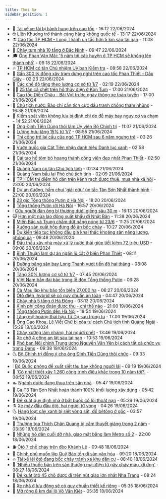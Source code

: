 ```yaml
---
title: Thời Sự
sidebar_position: 1
---
```


<!-- vnexpress-thoi-su:START -->
- 🦒 [Tài xế xe tải bị hành hung trên cao tốc](https://vnexpress.net/tai-xe-xe-tai-bi-hanh-hung-tren-cao-toc-4761454.html) - 16:12 22/06/2024
- 🤓 [Liên Khương trở thành cảng hàng không quốc tế](https://vnexpress.net/lien-khuong-tro-thanh-cang-hang-khong-quoc-te-4761450.html) - 13:17 22/06/2024
- ⚗️ [Cao tốc TP HCM - Long Thành ùn tắc hơn 5 km sau tai nạn](https://vnexpress.net/cao-toc-tp-hcm-long-thanh-un-tac-hon-5-km-sau-tai-nan-4761434.html) - 11:08 22/06/2024
- 🌊 [Cháy tum nhà 10 tầng ở Bắc Ninh](https://vnexpress.net/chay-tum-nha-10-tang-o-bac-ninh-4761410.html) - 09:47 22/06/2024
- 🎓 [Ông Phan Văn Mãi: &#39;5 năm tới các huyện ở TP HCM sẽ không lên thành phố&#39;](https://vnexpress.net/ong-phan-van-mai-5-nam-toi-cac-huyen-o-tp-hcm-se-khong-len-thanh-pho-4761393.html) - 09:18 22/06/2024
- 🔥 [TP HCM có tân Chủ nhiệm Uỷ ban Kiểm tra](https://vnexpress.net/tp-hcm-co-tan-chu-nhiem-uy-ban-kiem-tra-4761404.html) - 08:58 22/06/2024
- 🦏 [Gần 300 tỷ đồng xây trạm dừng nghỉ trên cao tốc Phan Thiết - Dầu Giây](https://vnexpress.net/gan-300-ty-dong-xay-tram-dung-nghi-tren-cao-toc-phan-thiet-dau-giay-4761241.html) - 02:23 22/06/2024
- 👺 [Các chế độ tăng theo lương cơ sở từ 1/7](https://vnexpress.net/cac-che-do-tang-theo-luong-co-so-tu-1-7-4761073.html) - 02:19 22/06/2024
- 🧑‍🏫 [25 tấn cá chết trên hồ thủy điện ở Kon Tum](https://vnexpress.net/25-tan-ca-chet-tren-ho-thuy-dien-o-kon-tum-4761157.html) - 17:00 21/06/2024
- 🚦 [Cao tốc Diễn Châu - Bãi Vọt trước ngày thông xe toàn tuyến](https://vnexpress.net/cao-toc-dien-chau-bai-vot-truoc-ngay-thong-xe-toan-tuyen-4760705.html) - 17:00 21/06/2024
- 🎉 [Chủ tịch nước: Báo chí cần tích cực đấu tranh chống tham nhũng](https://vnexpress.net/chu-tich-nuoc-bao-chi-can-tich-cuc-dau-tranh-chong-tham-nhung-4761184.html) - 16:38 21/06/2024
- 🦒 [Kiểm soát viên không lưu bị đình chỉ do để máy bay nguy cơ va chạm](https://vnexpress.net/kiem-soat-vien-khong-luu-bi-dinh-chi-do-de-may-bay-nguy-co-va-cham-4761177.html) - 14:52 21/06/2024
- 🤗 [Ông Đinh Tiến Dũng thôi làm Ủy viên Bộ Chính trị](https://vnexpress.net/ong-dinh-tien-dung-thoi-lam-uy-vien-bo-chinh-tri-4761155.html) - 11:07 21/06/2024
- 💼 [Lương hưu tăng 15% từ 1/7](https://vnexpress.net/luong-huu-tang-15-tu-1-7-4761078.html) - 08:55 21/06/2024
- 🤩 [Thi công trở lại cầu cửa ngõ TP HCM sau 6 năm ngưng trệ](https://vnexpress.net/thi-cong-tro-lai-cau-cua-ngo-tp-hcm-sau-6-nam-ngung-tre-4760945.html) - 03:26 21/06/2024
- 🤡 [Vườn quốc gia Cát Tiên nhận danh hiệu Danh lục xanh](https://vnexpress.net/vuon-quoc-gia-cat-tien-nhan-danh-hieu-danh-luc-xanh-4760898.html) - 02:58 21/06/2024
- 💯 [Cải tạo hồ tôm bỏ hoang thành công viên đẹp nhất Phan Thiết](https://vnexpress.net/cai-tao-ho-tom-bo-hoang-thanh-cong-vien-dep-nhat-phan-thiet-4760824.html) - 02:50 21/06/2024
- 👺 [Quảng Nam có tân Chủ tịch tỉnh](https://vnexpress.net/quang-nam-co-tan-chu-tich-tinh-4760896.html) - 02:34 21/06/2024
- 🌮 [Quảng Nam bầu lại Phó chủ tịch tỉnh](https://vnexpress.net/quang-nam-bau-lai-pho-chu-tich-tinh-4760893.html) - 02:09 21/06/2024
- 🥸 [TP HCM thí điểm hộ dân trên kênh rạch được thuê, mua nhà xã hội](https://vnexpress.net/tp-hcm-thi-diem-ho-dan-tren-kenh-rach-duoc-thue-mua-nha-xa-hoi-4760651.html) - 23:00 20/06/2024
- 🐻 [Dự án đường, hầm chui &#39;giải cứu&#39; ùn tắc Tân Sơn Nhất thành hình](https://vnexpress.net/du-an-duong-ham-chui-giai-cuu-un-tac-tan-son-nhat-thanh-hinh-4760773.html) - 22:00 20/06/2024
- 👀 [23 giờ Tổng thống Putin ở Hà Nội](https://vnexpress.net/23-gio-tong-thong-putin-o-ha-noi-4760778.html) - 18:20 20/06/2024
- 🤔 [Tổng thống Putin rời Hà Nội](https://vnexpress.net/tong-thong-putin-roi-ha-noi-4760759.html) - 16:57 20/06/2024
- 🕯 [Cứu người đàn ông bị thương dưới giếng sâu 30 m](https://vnexpress.net/dao-gieng-tai-nan-khi-dao-gieng-gieng-dao-4760821.html) - 16:13 20/06/2024
- 😺 [Hơn một nửa lao động xuất khẩu đi Nhật Bản](https://vnexpress.net/hon-mot-nua-lao-dong-xuat-khau-di-nhat-ban-4760757.html) - 11:38 20/06/2024
- 🦆 [Miền Bắc và Trung chấm dứt nắng nóng từ 23/6](https://vnexpress.net/mien-bac-va-trung-cham-dut-nang-nong-tu-23-6-4760736.html) - 11:25 20/06/2024
- 🧰 [Xưởng sản xuất hộp đựng đồ ăn bốc cháy](https://vnexpress.net/xuong-san-xuat-hop-dung-do-an-boc-chay-4760732.html) - 10:27 20/06/2024
- 🦍 [Dự kiến tiếp tục không đấu giá khai thác khoáng sản năng lượng, phóng xạ](https://vnexpress.net/du-kien-tiep-tuc-khong-dau-gia-khai-thac-khoang-san-nang-luong-phong-xa-4760646.html) - 09:48 20/06/2024
- 🧰 [Đấu thầu xây nhà máy xử lý nước thải giúp tiết kiệm 72 triệu USD](https://vnexpress.net/dau-thau-xay-nha-may-xu-ly-nuoc-thai-giup-tiet-kiem-72-trieu-usd-4760659.html) - 09:08 20/06/2024
- 💃 [Bình Thuận làm dự án ngăn lũ cát ở biển Phan Thiết](https://vnexpress.net/binh-thuan-lam-du-an-ngan-lu-cat-o-bien-phan-thiet-4760593.html) - 08:11 20/06/2024
- 🧰 [Đường băng sân bay Long Thành vượt tiến độ hai tháng](https://vnexpress.net/duong-bang-san-bay-long-thanh-vuot-tien-do-hai-thang-4760606.html) - 08:08 20/06/2024
- 🚀 [Tăng 30% lương cơ sở từ 1/7](https://vnexpress.net/tang-30-luong-co-so-tu-1-7-4760493.html) - 07:45 20/06/2024
- 🎊 [Việt Nam bắn đại bác trong lễ đón Tổng thống Putin](https://vnexpress.net/viet-nam-ban-dai-bac-trong-le-don-tong-thong-putin-4760589.html) - 06:28 20/06/2024
- 🤭 [Cà Mau lập khu bảo tồn biển 27.000 ha](https://vnexpress.net/ca-mau-lap-khu-bao-ton-bien-27-000-ha-4760584.html) - 06:27 20/06/2024
- 🤗 [Ôtô điện, hybrid sẽ có quy chuẩn an toàn](https://vnexpress.net/oto-dien-hybrid-se-co-quy-chuan-an-toan-4759986.html) - 04:47 20/06/2024
- 🌈 [Cháy nhà 5 tầng ở Hà Đông](https://vnexpress.net/chay-nha-5-tang-o-ha-dong-4760476.html) - 03:13 20/06/2024
- 🦣 [Kinh phí công đoàn được thu - chi thế nào](https://vnexpress.net/kinh-phi-cong-doan-duoc-thu-chi-the-nao-4756669.html) - 21:00 19/06/2024
- 🎡 [Tổng thống Putin đến Hà Nội](https://vnexpress.net/tong-thong-putin-den-ha-noi-4760241.html) - 18:54 19/06/2024
- 🦏 [Lăng mộ hoàng thái hậu Từ Dụ sau trùng tu](https://vnexpress.net/lang-mo-hoang-thai-hau-tu-du-sau-trung-tu-4759676.html) - 17:00 19/06/2024
- 🎊 [Ông Cao Khoa, Lê Viết Chữ bị xóa tư cách Chủ tịch tỉnh Quảng Ngãi](https://vnexpress.net/ong-cao-khoa-le-viet-chu-bi-xoa-tu-cach-chu-tich-tinh-quang-ngai-4760343.html) - 15:29 19/06/2024
- 🫶 [Cháy xưởng làm nhang, hai người chết](https://vnexpress.net/chay-xuong-lam-nhang-hai-nguoi-chet-4760329.html) - 13:46 19/06/2024
- 🤔 [Xe chở 4 công an lật sau tai nạn](https://vnexpress.net/xe-cho-4-cong-an-lat-sau-tai-nan-4760278.html) - 10:53 19/06/2024
- 🤠 [Phó ban Nội chính Trung ương Nguyễn Văn Yên bị cách tất cả chức vụ trong Đảng](https://vnexpress.net/pho-ban-noi-chinh-trung-uong-nguyen-van-yen-bi-cach-tat-ca-chuc-vu-trong-dang-4760175.html) - 09:38 19/06/2024
- 🌜 [Bộ Chính trị đồng ý cho ông Đinh Tiến Dũng thôi chức](https://vnexpress.net/bo-chinh-tri-dong-y-cho-ong-dinh-tien-dung-thoi-chuc-4760043.html) - 09:33 19/06/2024
- 🕯 [Bộ Quốc phòng đề xuất siết tàu bay không người lái](https://vnexpress.net/bo-quoc-phong-de-xuat-siet-tau-bay-khong-nguoi-lai-4760203.html) - 09:19 19/06/2024
- 🤔 [&#39;Có nhất thiết xây 1.260 công trình điêu khắc trong 10 năm tới?&#39;](https://vnexpress.net/co-nhat-thiet-xay-1-260-cong-trinh-dieu-khac-trong-10-nam-toi-4760082.html) - 08:52 19/06/2024
- 🏊 [Ngành dược đang thua trên sân nhà](https://vnexpress.net/nganh-duoc-dang-thua-tren-san-nha-4760064.html) - 05:47 19/06/2024
- 🌮 [Ga T3 Tân Sơn Nhất hoàn thành 100% khối lượng xây dựng](https://vnexpress.net/ga-t3-tan-son-nhat-hoan-thanh-100-khoi-luong-xay-dung-4760140.html) - 05:42 19/06/2024
- 🫣 [Đề xuất quy định nhà ở bắt buộc có lối thoát nạn](https://vnexpress.net/de-xuat-quy-dinh-nha-o-bat-buoc-co-loi-thoat-nan-4759971.html) - 05:39 19/06/2024
- ⚗️ [Xe máy đấu đầu ôtô, hai người tử vong](https://vnexpress.net/xe-may-dau-dau-oto-hai-nguoi-tu-vong-4760066.html) - 04:26 19/06/2024
- 🌜 [Hàng loạt cây xanh bị siết vòng sắt, đổ bêtông ở gốc](https://vnexpress.net/hang-loat-cay-xanh-bi-siet-vong-sat-do-betong-o-goc-4759653.html) - 03:57 19/06/2024
- 🌁 [Thượng tọa Thích Chân Quang bị cấm thuyết giảng trong 2 năm](https://vnexpress.net/thuong-toa-thich-chan-quang-bi-cam-thuyet-giang-trong-2-nam-4760068.html) - 03:39 19/06/2024
- 🐲 [Những hộ dân cuối dỡ nhà, giao mặt bằng làm Metro số 2](https://vnexpress.net/nhung-ho-dan-cuoi-do-nha-giao-mat-bang-lam-metro-so-2-4759790.html) - 22:00 18/06/2024
- ⛽️ [Ôtô 7 chỗ cháy trên đèo Khánh Lê](https://vnexpress.net/oto-7-cho-chay-tren-deo-khanh-le-4759813.html) - 09:48 18/06/2024
- 🗽 [Chính phủ muốn lập Quỹ Bảo tồn di sản văn hóa](https://vnexpress.net/chinh-phu-muon-lap-quy-bao-ton-di-san-van-hoa-4759729.html) - 09:20 18/06/2024
- 🔥 [Tài xế lái ôtô đang bốc cháy tránh xa khu dân cư](https://vnexpress.net/tai-xe-lai-oto-dang-boc-chay-tranh-xa-khu-dan-cu-4759761.html) - 08:40 18/06/2024
- 💯 [&#39;Nhiều thuốc bán trên sàn thương mại điện tử gây chảy máu, dị ứng&#39;](https://vnexpress.net/nhieu-thuoc-ban-tren-san-thuong-mai-dien-tu-gay-chay-mau-di-ung-4759708.html) - 08:27 18/06/2024
- 🦆 [Đề xuất ôtô 45 chỗ được đi trên nút giao lớn nhất Nha Trang](https://vnexpress.net/de-xuat-oto-45-cho-duoc-di-tren-nut-giao-lon-nhat-nha-trang-4759742.html) - 08:24 18/06/2024
- 🫣 [Xe nhà ở lưu động sẽ có quy chuẩn thiết kế riêng](https://vnexpress.net/xe-nha-o-luu-dong-se-co-quy-chuan-thiet-ke-rieng-4759615.html) - 05:35 18/06/2024
- 🤡 [Mở rộng 8 km đại lộ Võ Văn Kiệt](https://vnexpress.net/mo-rong-8-km-dai-lo-vo-van-kiet-4759660.html) - 05:35 18/06/2024<!-- vnexpress-thoi-su:END -->